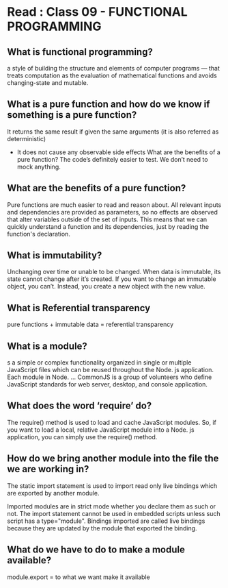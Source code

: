 # Read : Class 09 - FUNCTIONAL PROGRAMMING

## What is functional programming? 
a style of building the structure and elements of computer programs — that treats computation as the evaluation of mathematical functions and avoids changing-state and mutable.

## What is a pure function and how do we know if something is a pure function?

It returns the same result if given the same arguments (it is also referred as deterministic)
* It does not cause any observable side effects
What are the benefits of a pure function? The code’s definitely easier to test. We don’t need to mock anything.

## What are the benefits of a pure function?
Pure functions are much easier to read and reason about. All relevant inputs and dependencies are provided as parameters, so no effects are observed that alter variables outside of the set of inputs. This means that we can quickly understand a function and its dependencies, just by reading the function's declaration.



## What is immutability?

Unchanging over time or unable to be changed. When data is immutable, its state cannot change after it’s created. If you want to change an immutable object, you can’t. Instead, you create a new object with the new value.


## What is Referential transparency 

pure functions + immutable data = referential transparency

<!------------------------------->

## What is a module?
s a simple or complex functionality organized in single or multiple JavaScript files which can be reused throughout the Node. js application. Each module in Node. ... CommonJS is a group of volunteers who define JavaScript standards for web server, desktop, and console application.
## What does the word ‘require’ do?
The require() method is used to load and cache JavaScript modules. So, if you want to load a local, relative JavaScript module into a Node. js application, you can simply use the require() method.
## How do we bring another module into the file the we are working in?
The static import statement is used to import read only live bindings which are exported by another module.

Imported modules are in strict mode whether you declare them as such or not. The import statement cannot be used in embedded scripts unless such script has a type="module". Bindings imported are called live bindings because they are updated by the module that exported the binding.


## What do we have to do to make a module available?
module.export = to what we want make it available